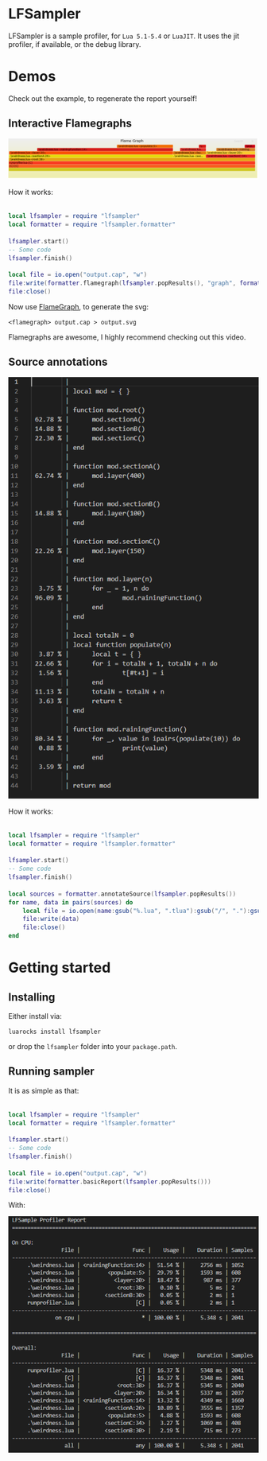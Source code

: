# LFSampler

LFSampler is a sample profiler, for `Lua 5.1-5.4` or `LuaJIT`.
It uses the jit profiler, if available, or the debug library.

# Demos

Check out the example, to regenerate the report yourself!

## Interactive Flamegraphs

![Flame-Graph](screenshots/flame-graph.png)

How it works:

```lua

local lfsampler = require "lfsampler"
local formatter = require "lfsampler.formatter"

lfsampler.start()
-- Some code
lfsampler.finish()

local file = io.open("output.cap", "w")
file:write(formatter.flamegraph(lfsampler.popResults(), "graph", formatters.granularityFunc))
file:close()

```

Now use [FlameGraph](https://github.com/brendangregg/FlameGraph), to generate the svg:
```
<flamegraph> output.cap > output.svg
```
Flamegraphs are awesome, I highly recommend checking out this video.

## Source annotations

![Source-Code](screenshots/annotated-report.png)

How it works:

```lua

local lfsampler = require "lfsampler"
local formatter = require "lfsampler.formatter"

lfsampler.start()
-- Some code
lfsampler.finish()

local sources = formatter.annotateSource(lfsampler.popResults())
for name, data in pairs(sources) do
	local file = io.open(name:gsub("%.lua", ".tlua"):gsub("/", "."):gsub(), "w")
	file:write(data)
	file:close()
end

```

# Getting started

## Installing

Either install via:
```
luarocks install lfsampler
```
or drop the `lfsampler` folder into your `package.path`.

## Running sampler

It is as simple as that:

```lua

local lfsampler = require "lfsampler"
local formatter = require "lfsampler.formatter"

lfsampler.start()
-- Some code
lfsampler.finish()

local file = io.open("output.cap", "w")
file:write(formatter.basicReport(lfsampler.popResults()))
file:close()

```

With:

![Basic-Report](screenshots/basic-report.png)
